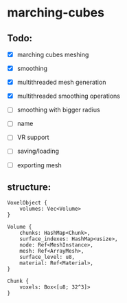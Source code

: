 # marching-cubes

## Todo:
- [X] marching cubes meshing
- [X] smoothing
- [X] multithreaded mesh generation
- [X] multithreaded smoothing operations
- [ ] smoothing with bigger radius
- [ ] name
- [ ] VR support
- [ ] saving/loading
- [ ] exporting mesh


## structure: 
```
VoxelObject {
	volumes: Vec<Volume>
}

Volume {
	chunks: HashMap<Chunk>,
	surface_indexes: HashMap<usize>,
	node: Ref<MeshInstance>,
	mesh: Ref<ArrayMesh>,
	surface_level: u8,
	material: Ref<Material>,
}

Chunk {
	voxels: Box<[u8; 32^3]>
}

```
